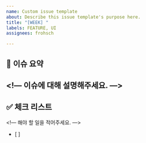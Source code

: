 ```yaml
---
name: Custom issue template
about: Describe this issue template's purpose here.
title: "[WEEK] "
labels: FEATURE, UI
assignees: frohsch

---
```


## 🧸 이슈 요약
<!— 이슈에 대해 설명해주세요. —>
- 


## ✅ 체크 리스트
<!— 해야 할 일을 적어주세요. —>
- [ ]
